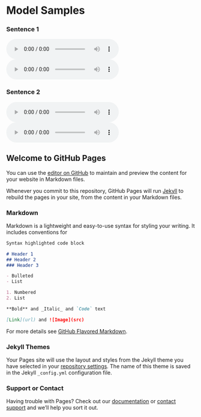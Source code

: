 # Model Samples 

### Sentence 1
<audio id="player" controls>
  <source src="audio.mp3" type="audio/mp3" />
  <track kind="captions" label="English captions" src="captions.vtt" srclang="en" default />
</audio>




<audio id="player" controls>
  <source src="audio.mp3" type="audio/mp3" />
</audio>

### Sentence 2
<audio id="player" controls>
  <source src="audio.mp3" type="audio/mp3" />
  <source src="s1_s1_02.wav" type="audio/wav" />
</audio>




<audio id="player" controls>
  <source src="audio.mp3" type="audio/mp3" />
  <source src="s1_s1_02.wav" type="audio/wav" />
</audio>

## Welcome to GitHub Pages

You can use the [editor on GitHub](https://github.com/bheshaj96/TTS-Project/edit/main/README.md) to maintain and preview the content for your website in Markdown files.

Whenever you commit to this repository, GitHub Pages will run [Jekyll](https://jekyllrb.com/) to rebuild the pages in your site, from the content in your Markdown files.

### Markdown

Markdown is a lightweight and easy-to-use syntax for styling your writing. It includes conventions for

```markdown
Syntax highlighted code block

# Header 1
## Header 2
### Header 3

- Bulleted
- List

1. Numbered
2. List

**Bold** and _Italic_ and `Code` text

[Link](url) and ![Image](src)
```

For more details see [GitHub Flavored Markdown](https://guides.github.com/features/mastering-markdown/).

### Jekyll Themes

Your Pages site will use the layout and styles from the Jekyll theme you have selected in your [repository settings](https://github.com/bheshaj96/TTS-Project/settings/pages). The name of this theme is saved in the Jekyll `_config.yml` configuration file.

### Support or Contact

Having trouble with Pages? Check out our [documentation](https://docs.github.com/categories/github-pages-basics/) or [contact support](https://support.github.com/contact) and we’ll help you sort it out.
